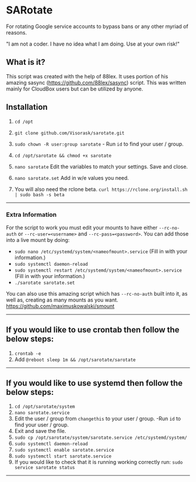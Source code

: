 # SARotate
For rotating Google service accounts to bypass bans or any other myriad of reasons.

"I am not a coder. I have no idea what I am doing. Use at your own risk!"

## What is it?
This script was created with the help of 88lex. It uses portion of his amazing sasync (https://github.com/88lex/sasync) script. This was written mainly for CloudBox users but can be utilized by anyone.

## Installation
1. `cd /opt`

2. `git clone github.com/Visorask/sarotate.git`

3. `sudo chown -R user:group sarotate` - Run `id` to find your user / group.

4. `cd /opt/sarotate && chmod +x sarotate`

5. `nano sarotate` Edit the variables to match your settings. Save and close.

6. `nano sarotate.set` Add in w/e values you need.

7. You will also need the rclone beta. ```curl https://rclone.org/install.sh | sudo bash -s beta```
---

### Extra Information 
   For the script to work you must edit your mounts to have either `--rc-no-auth` or `--rc-user=<username>` and `--rc-pass=<password>`. You can add those into a live mount by doing:
  
   - `sudo nano /etc/systemd/system/<nameofmount>.service` (Fill in <nameofmount> with your information.)
   - `sudo systemctl daemon-reload`
   - `sudo systemctl restart /etc/systemd/system/<nameofmount>.service` (Fill in <nameofmount> with your information.)
   - `./sarotate sarotate.set`
   
  You can also use this amazing script which has `--rc-no-auth` built into it, as well as, creating as many mounts as you want. https://github.com/maximuskowalski/smount
  
---
   
## If you would like to use crontab then follow the below steps:
  1. `crontab -e`
  2. Add `@reboot sleep 1m && /opt/sarotate/sarotate`
 ---
 
## If you would like to use systemd then follow the below steps: 
  1. `cd /opt/sarotate/system`
  2. `nano sarotate.service`  
  3. Edit the user / group from `changethis` to your user / group. -Run `id` to find your user / group.   
  4. Exit and save the file.   
  5. `sudo cp /opt/sarotate/system/sarotate.service /etc/systemd/system/`  
  6. `sudo systemctl daemon-reload`  
  7. `sudo systemctl enable sarotate.service`  
  8. `sudo systemctl start sarotate.service`  
  9. If you would like to check that it is running working correctly run: `sudo service sarotate status`
---

